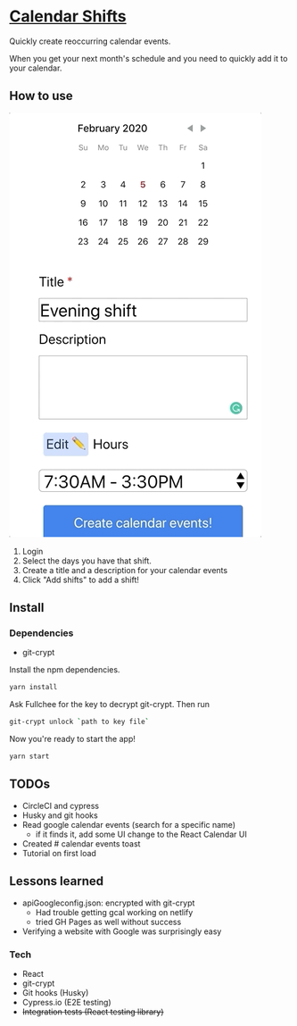 # [Calendar Shifts](https://calendar-shifts.netlify.com/)

Quickly create reoccurring calendar events.

When you get your next month's schedule and you need to quickly add it to your calendar.

## How to use

![](calendar-shifts.gif)

1. Login
2. Select the days you have that shift.
3. Create a title and a description for your calendar events
4. Click "Add shifts" to add a shift!

## Install

### Dependencies

- git-crypt

Install the npm dependencies.

```bash
yarn install
```

Ask Fullchee for the key to decrypt git-crypt. Then run

```bash
git-crypt unlock `path to key file`
```

Now you're ready to start the app!

```bash
yarn start
```

## TODOs

- CircleCI and cypress
- Husky and git hooks
- Read google calendar events (search for a specific name)
  - if it finds it, add some UI change to the React Calendar UI
- Created # calendar events toast
- Tutorial on first load

## Lessons learned

- apiGoogleconfig.json: encrypted with git-crypt
  - Had trouble getting gcal working on netlify
  - tried GH Pages as well without success
- Verifying a website with Google was surprisingly easy

### Tech

- React
- git-crypt
- Git hooks (Husky)
- Cypress.io (E2E testing)
- ~~Integration tests (React testing library)~~
